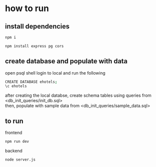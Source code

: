 # how to run
## install dependencies
```bash
npm i
```
```bash
npm install express pg cors
```

## create database and populate with data
open psql shell login to local and run the following
```bash
CREATE DATABASE ehotels;
\c ehotels
```
after creating the local databse, create schema tables using queries from <db_init_queries/init_db.sql><br>
then, populate with sample data from <db_init_queries/sample_data.sql>

## to run
frontend
```bash
npm run dev
```
backend
```bash
node server.js
```

